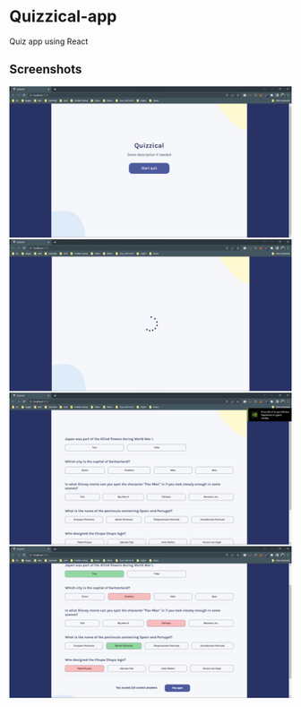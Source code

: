 # Quizzical-app
Quiz app using React

## Screenshots

!["Image 1"](./images/1.jpg)
![Image 2](./images/2.jpg)
![Image 3](./images/3.jpg)
![Image 4](./images/4.jpg)